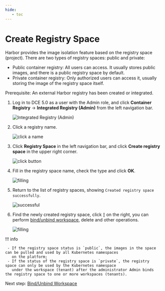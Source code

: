 ```yaml
---
hide:
   - toc
---
```


# Create Registry Space

Harbor provides the image isolation feature based on the registry space (project). There are two types of registry spaces: public and private:

- Public container registry: All users can access. It usually stores public images, and there is a public registry space by default.
- Private container registry: Only authorized users can access it, usually storing the image of the registry space itself.

Prerequisite: An external Harbor registry has been created or integrated.

1. Log in to DCE 5.0 as a user with the Admin role, and click __Container Registry__ -> __Integrated Registry (Admin)__ from the left navigation bar.

    ![Integrated Registry (Admin)](https://docs.daocloud.io/daocloud-docs-images/docs/en/docs/kangaroo/images/bind01.png)

1. Click a registry name.

    ![click a name](https://docs.daocloud.io/daocloud-docs-images/docs/en/docs/kangaroo/images/bind02.png)

1. Click __Registry Space__ in the left navigation bar, and click __Create registry space__ in the upper right corner.

    ![click button](https://docs.daocloud.io/daocloud-docs-images/docs/en/docs/kangaroo/images/reg-space01.png)

1. Fill in the registry space name, check the type and click __OK__.

    ![filling](https://docs.daocloud.io/daocloud-docs-images/docs/en/docs/kangaroo/images/reg-space02.png)

1. Return to the list of registry spaces, showing `Created registry space successfully`.

    ![successful](https://docs.daocloud.io/daocloud-docs-images/docs/en/docs/kangaroo/images/reg-space03.png)

1. Find the newly created registry space, click `┇` on the right, you can perform [bind/unbind workspace](../integrate-admin/bind-to-ws.md), delete and other operations.

    ![filling](https://docs.daocloud.io/daocloud-docs-images/docs/en/docs/kangaroo/images/reg-space03.png)

!!! info

     - If the registry space status is `public`, the images in the space can be pulled and used by all Kubernetes namespaces
       on the platform;
     - If the status of the registry space is `private`, the registry space can only be used by the Kubernetes namespace
       under the workspace (tenant) after the administrator Admin binds the registry space to one or more workspaces (tenants).

Next step: [Bind/Unbind Workspace](../integrate-admin/bind-to-ws.md)
